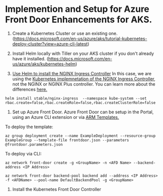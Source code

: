 # Implemention and Setup for Azure Front Door Enhancements for AKS.

1. Create a Kubernetes Cluster or use an existing one. (https://docs.microsoft.com/en-us/azure/aks/tutorial-kubernetes-deploy-cluster?view=azure-cli-latest)

1. Install Helm locally with Tiller on your AKS cluster if you don't already have it installed. (https://docs.microsoft.com/en-us/azure/aks/kubernetes-helm)

1. [Use Helm to install the NGINX Ingress Controller](https://docs.microsoft.com/en-us/azure/aks/ingress-basic) In this case, we are using the [Kubernetes implemnetation of the NGINX Ingress Controller](https://github.com/kubernetes/ingress-nginx), not the NGINX or NGINX Plus controller.  You can learn more about the differences [here.](https://github.com/nginxinc/kubernetes-ingress/blob/master/docs/nginx-ingress-controllers.md)

~~~
helm install stable/nginx-ingress  --namespace kube-system --set rbac.create=false,rbac.createRole=false,rbac.createClusterRole=false
~~~

1. Set up Azure Front Door.  Azure Front Door can be setup in the Portal, using an Azure CLI extension or via [ARM Templates.](https://docs.microsoft.com/en-us/azure/frontdoor/front-door-quickstart-template-samples)

To deploy the template:
~~~
az group deployment create --name ExampleDeployment --resource-group ExampleGroup --template-file frontdoor.json --parameters @frontdoor.parameters.json
~~~ 

To deploy via CLI:

~~~
az network front-door create -g <GroupName> -n <AFD Name> --backend-address <IP Address>

az network front-door backend-pool backend add --address <IP Address> -f <AFDName> --pool-name DefaultBackendPool -g <GroupName>
~~~

1. Install the Kubernetes Front Door Controller

